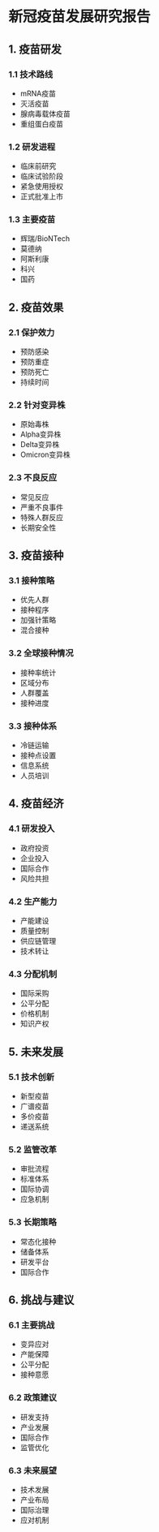 # 新冠疫苗发展研究报告

## 1. 疫苗研发

### 1.1 技术路线
- mRNA疫苗
- 灭活疫苗
- 腺病毒载体疫苗
- 重组蛋白疫苗

### 1.2 研发进程
- 临床前研究
- 临床试验阶段
- 紧急使用授权
- 正式批准上市

### 1.3 主要疫苗
- 辉瑞/BioNTech
- 莫德纳
- 阿斯利康
- 科兴
- 国药

## 2. 疫苗效果

### 2.1 保护效力
- 预防感染
- 预防重症
- 预防死亡
- 持续时间

### 2.2 针对变异株
- 原始毒株
- Alpha变异株
- Delta变异株
- Omicron变异株

### 2.3 不良反应
- 常见反应
- 严重不良事件
- 特殊人群反应
- 长期安全性

## 3. 疫苗接种

### 3.1 接种策略
- 优先人群
- 接种程序
- 加强针策略
- 混合接种

### 3.2 全球接种情况
- 接种率统计
- 区域分布
- 人群覆盖
- 接种进度

### 3.3 接种体系
- 冷链运输
- 接种点设置
- 信息系统
- 人员培训

## 4. 疫苗经济

### 4.1 研发投入
- 政府投资
- 企业投入
- 国际合作
- 风险共担

### 4.2 生产能力
- 产能建设
- 质量控制
- 供应链管理
- 技术转让

### 4.3 分配机制
- 国际采购
- 公平分配
- 价格机制
- 知识产权

## 5. 未来发展

### 5.1 技术创新
- 新型疫苗
- 广谱疫苗
- 多价疫苗
- 递送系统

### 5.2 监管改革
- 审批流程
- 标准体系
- 国际协调
- 应急机制

### 5.3 长期策略
- 常态化接种
- 储备体系
- 研发平台
- 国际合作

## 6. 挑战与建议

### 6.1 主要挑战
- 变异应对
- 产能保障
- 公平分配
- 接种意愿

### 6.2 政策建议
- 研发支持
- 产业发展
- 国际合作
- 监管优化

### 6.3 未来展望
- 技术发展
- 产业布局
- 国际治理
- 应对机制 